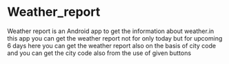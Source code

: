 # Weather_report
Weather report is an Android app to get the information about weather.in this app you can get the weather report not for only today but for upcoming 6 days here you can get the weather report 
also on the basis of city code and you can get the city code also from the use of given buttons
